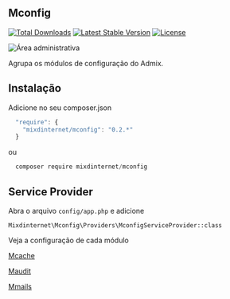 ## Mconfig

[![Total Downloads](https://poser.pugx.org/mixdinternet/mconfig/d/total.svg)](https://packagist.org/packages/mixdinternet/mconfig)
[![Latest Stable Version](https://poser.pugx.org/mixdinternet/mconfig/v/stable.svg)](https://packagist.org/packages/mixdinternet/mconfig)
[![License](https://poser.pugx.org/mixdinternet/mconfig/license.svg)](https://packagist.org/packages/mixdinternet/mconfig)

![Área administrativa](http://mixd.com.br/github/1a1944e9d3d545eee7b3929295fabb37.png "Área administrativa")

Agrupa os módulos de configuração do Admix.

## Instalação

Adicione no seu composer.json

```js
  "require": {
    "mixdinternet/mconfig": "0.2.*"
  }
```

ou

```js
  composer require mixdinternet/mconfig
```

## Service Provider

Abra o arquivo `config/app.php` e adicione

`Mixdinternet\Mconfig\Providers\MconfigServiceProvider::class`

Veja a configuração de cada módulo

[Mcache](https://github.com/mixdinternet/mcache)

[Maudit](https://github.com/mixdinternet/maudit)

[Mmails](https://github.com/mixdinternet/mmails)